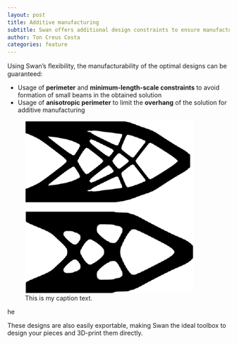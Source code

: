 ```yaml
---
layout: post
title: Additive manufacturing
subtitle: Swan offers additional design constraints to ensure manufacturability of designs
author: Ton Creus Costa
categories: feature
---
```


 Using Swan’s ﬂexibility, the manufacturability of the optimal designs can be guaranteed:

- Usage of **perimeter** and **minimum-length-scale constraints** to avoid formation of small beams in the obtained solution
- Usage of **anisotropic perimeter** to limit the **overhang** of the solution for additive manufacturing

<figure>
  <img src="/assets/images/hero-additivemanufacturing.png" alt="my alt text"/>
  <figcaption>This is my caption text.</figcaption>
</figure>
he 

These designs are also easily exportable, making Swan the ideal toolbox to design your pieces and 3D-print them directly. 